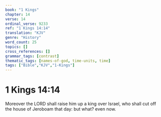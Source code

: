 ```yaml
---
book: "1 Kings"
chapter: 14
verse: 14
ordinal_verse: 9233
ref: "1 Kings 14:14"
translation: "KJV"
genre: "History"
word_count: 25
topics: []
cross_references: []
grammar_tags: [contrast]
thematic_tags: [names-of-god, time-units, time]
tags: ["Bible","KJV","1-Kings"]
---
```


# 1 Kings 14:14

Moreover the LORD shall raise him up a king over Israel, who shall cut off the house of Jeroboam that day: but what? even now.
